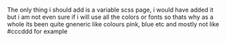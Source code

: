 The only thing i should add is a variable scss page, i would have added it but i am not even sure if i will use all the colors or fonts so thats why as a whole its been quite gneneric like colours pink, blue etc and mostly not like #cccddd for example